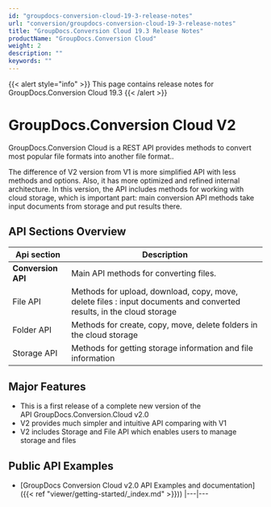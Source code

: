 ```yaml
---
id: "groupdocs-conversion-cloud-19-3-release-notes"
url: "conversion/groupdocs-conversion-cloud-19-3-release-notes"
title: "GroupDocs.Conversion Cloud 19.3 Release Notes"
productName: "GroupDocs.Conversion Cloud"
weight: 2
description: ""
keywords: ""
---
```


{{< alert style="info" >}}
This page contains release notes for GroupDocs.Conversion Cloud 19.3
{{< /alert >}}

# GroupDocs.Conversion Cloud V2 #

GroupDocs.Conversion Cloud is a REST API provides methods to convert most popular file formats into another file format..

The difference of V2 version from V1 is more simplified API with less methods and options. Also, it has more optimized and refined internal architecture. In this version, the API includes methods for working with cloud storage, which is important part: main conversion API methods take input documents from storage and put results there.

## API Sections Overview ##

|Api section|Description
|---|---
|**Conversion API**|Main API methods for converting files.
|File API|Methods for upload, download, copy, move, delete files : input documents and converted results, in the cloud storage
|Folder API|Methods for create, copy, move, delete folders in the cloud storage
|Storage API|Methods for getting storage information and file information


## Major Features ##

* This is a first release of a complete new version of the API GroupDocs.Conversion.Cloud v2.0
* V2 provides much simpler and intuitive API comparing with V1
* V2 includes Storage and File API which enables users to manage storage and files

## Public API Examples ##

* [GroupDocs Conversion Cloud v2.0 API Examples and documentation]({{< ref "viewer/getting-started/_index.md" >}}))
|---|---
